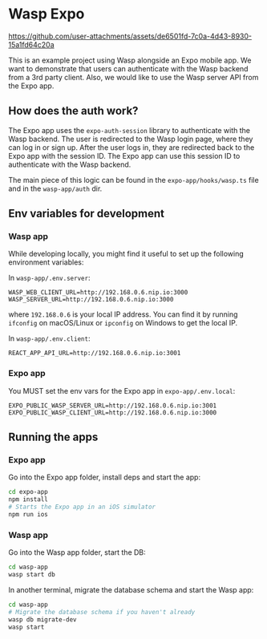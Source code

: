 # Wasp Expo


https://github.com/user-attachments/assets/de6501fd-7c0a-4d43-8930-15a1fd64c20a


This is an example project using Wasp alongside an Expo mobile app. We want to demonstrate that users
can authenticate with the Wasp backend from a 3rd party client. Also, we would like to use the Wasp server
API from the Expo app.

## How does the auth work?

The Expo app uses the `expo-auth-session` library to authenticate with the Wasp backend.
The user is redirected to the Wasp login page, where they can log in or sign up.
After the user logs in, they are redirected back to the Expo app with the session ID. The Expo app can use this session ID to authenticate with the Wasp backend.

The main piece of this logic can be found in the `expo-app/hooks/wasp.ts` file and in the `wasp-app/auth` dir.

## Env variables for development

### Wasp app

While developing locally, you might find it useful to set up the following environment variables:

In `wasp-app/.env.server`:

```
WASP_WEB_CLIENT_URL=http://192.168.0.6.nip.io:3000
WASP_SERVER_URL=http://192.168.0.6.nip.io:3000
```

where `192.168.0.6` is your local IP address. You can find it by running `ifconfig` on macOS/Linux or `ipconfig` on Windows to get the local IP.

In `wasp-app/.env.client`:

```
REACT_APP_API_URL=http://192.168.0.6.nip.io:3001
```

### Expo app

You MUST set the env vars for the Expo app in `expo-app/.env.local`:

```
EXPO_PUBLIC_WASP_SERVER_URL=http://192.168.0.6.nip.io:3001
EXPO_PUBLIC_WASP_CLIENT_URL=http://192.168.0.6.nip.io:3000
```

## Running the apps

### Expo app

Go into the Expo app folder, install deps and start the app:

```bash
cd expo-app
npm install
# Starts the Expo app in an iOS simulator
npm run ios
```

### Wasp app

Go into the Wasp app folder, start the DB:

```bash
cd wasp-app
wasp start db
```

In another terminal, migrate the database schema and start the Wasp app:

```bash
cd wasp-app
# Migrate the database schema if you haven't already
wasp db migrate-dev
wasp start
```

